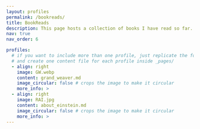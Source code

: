 ```yaml
---
layout: profiles
permalink: /bookreads/
title: BookReads
description: This page hosts a collection of books I have read so far. The reviewed title are the ones that I thoroughly enjoyed reading. I picked up reading habit at the age of 19 when the first book I read was titled, Relentless-The Power You Need to Never Give Up by John Bevere. Since then I have been highly interested in reading genres that include God and Science, Science and Technology, Early Church Fathers and how they shaped Catholic theology and Church teachings, and Christian Apologetics. I am not fond of reading science fiction at all and hardly recall reading one.  
nav: true
nav_order: 6

profiles:
  # if you want to include more than one profile, just replicate the following block
  # and create one content file for each profile inside _pages/
  - align: right
    image: GW.webp
    content: grand_weaver.md
    image_circular: false # crops the image to make it circular
    more_info: >
  - align: right
    image: RAI.jpg
    content: about_einstein.md
    image_circular: false # crops the image to make it circular
    more_info: >
---
```

